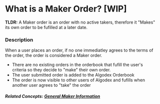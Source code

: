 # What is a Maker Order? [WIP]

**TLDR:** A Maker order is an order with no active takers, therefore it "Makes" its own order to be fufilled at a later date. 

### Description
When a user places an order, if no one immediatley agrees to the terms of the order, the order is considered a Maker order. 

* There are no existing orders in the orderbook that fufill the user's criteria so they decide to "make" their own order.
* The user submitted order is added to the Algodex Orderbook 
* The order is now visible to other users of Algodex and fufills when another user agrees to "take" the order

 

##### Related Concepts: [General Maker Information](google.com)









